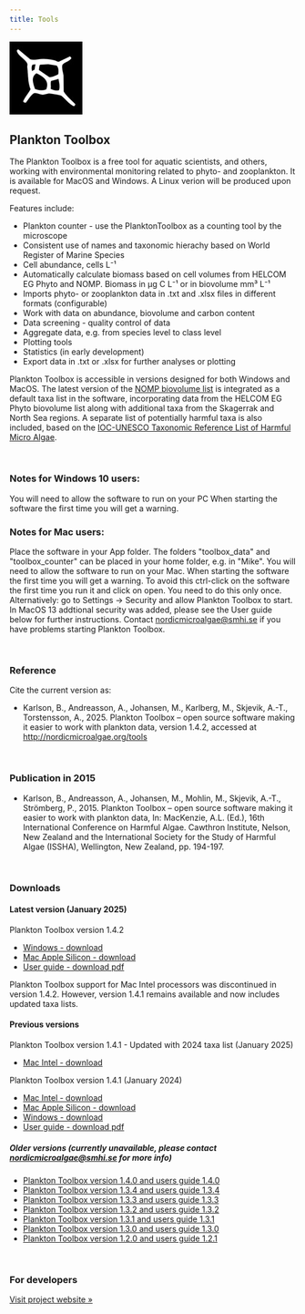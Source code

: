 ```yaml
---
title: Tools
---
```

![Plankton Toolbox](/assets/plankton_toolbox_icon.png)
## Plankton Toolbox

The Plankton Toolbox is a free tool for aquatic scientists, and others, working with environmental monitoring related to phyto- and zooplankton. It is available for MacOS and Windows. A Linux verion will be produced upon request.

Features include:

* Plankton counter - use the PlanktonToolbox as a counting tool by the microscope
* Consistent use of names and taxonomic hierachy based on World Register of Marine Species
* Cell abundance, cells L⁻¹
* Automatically calculate biomass based on cell volumes from HELCOM EG Phyto and NOMP. Biomass in µg C L⁻¹ or in biovolume mm³ L⁻¹
* Imports phyto- or zooplankton data in .txt and .xlsx files in different formats (configurable)
* Work with data on abundance, biovolume and carbon content
* Data screening - quality control of data
* Aggregate data, e.g. from species level to class level
* Plotting tools
* Statistics (in early development)
* Export data in .txt or .xlsx for further analyses or plotting

Plankton Toolbox is accessible in versions designed for both Windows and MacOS. The latest version of the [NOMP biovolume list](/biovolume-lists/) is integrated as a default taxa list in the software, incorporating data from the HELCOM EG Phyto biovolume list along with additional taxa from the Skagerrak and North Sea regions. A separate list of potentially harmful taxa is also included, based on the [IOC-UNESCO Taxonomic Reference List of Harmful Micro Algae](http://www.marinespecies.org/hab/).

&nbsp;  

### Notes for Windows 10 users:
You will need to allow the software to run on your PC When starting the software the first time you will get a warning.

### Notes for Mac users:
Place the software in your App folder. The folders "toolbox_data" and "toolbox_counter" can be placed in your home folder, e.g. in "Mike". You will need to allow the software to run on your Mac. When starting the software the first time you will get a warning. To avoid this ctrl-click on the software the first time you run it and click on open. You need to do this only once. Alternatively: go to Settings -> Security and allow Plankton Toolbox to start. In MacOS 13 addtional security was added, please see the User guide below for further instructions. Contact [nordicmicroalgae@smhi.se](mailto:nordicmicroalgae@smhi.se) if you have problems starting Plankton Toolbox.

&nbsp;  

### Reference
Cite the current version as:

- Karlson, B., Andreasson, A., Johansen, M., Karlberg, M., Skjevik, A.-T., Torstensson, A., 2025. Plankton Toolbox – open source software making it easier to work with plankton data, version 1.4.2, accessed at http://nordicmicroalgae.org/tools

&nbsp;  

### Publication in 2015
- Karlson, B., Andreasson, A., Johansen, M., Mohlin, M., Skjevik, A.-T., Strömberg, P., 2015. Plankton Toolbox – open source software making it easier to work with plankton data, In: MacKenzie, A.L. (Ed.), 16th International Conference on Harmful Algae. Cawthron Institute, Nelson, New Zealand and the International Society for the Study of Harmful Algae (ISSHA), Wellington, New Zealand, pp. 194-197.

&nbsp;  

### Downloads
#### Latest version (January 2025)

Plankton Toolbox version 1.4.2
* [Windows - download](https://www.smhi.se/oceanografi/oce_info_data/shark_web/downloads/sbdi/plankton_toolbox_1_4_2/plankton_toolbox_1_4_2_windows_20250131.zip)
* [Mac Apple Silicon - download](https://www.smhi.se/oceanografi/oce_info_data/shark_web/downloads/sbdi/plankton_toolbox_1_4_2/plankton_toolbox_1_4_2_mac_m1_20250131.tar.gz)
* [User guide - download pdf](https://www.smhi.se/oceanografi/oce_info_data/shark_web/downloads/sbdi/plankton_toolbox_1_4_2/Plankton_Toolbox_users_guide_1_4_2.pdf)

Plankton Toolbox support for Mac Intel processors was discontinued in version 1.4.2. However, version 1.4.1 remains available and now includes updated taxa lists.

#### Previous versions

Plankton Toolbox version 1.4.1 - Updated with 2024 taxa list (January 2025)

* [Mac Intel - download](https://www.smhi.se/oceanografi/oce_info_data/shark_web/downloads/sbdi/plankton_toolbox_1_4_2/plankton_toolbox_1_4_1_mac_intel_20250131.tar.gz)

Plankton Toolbox version 1.4.1 (January 2024)

* [Mac Intel - download](https://www.smhi.se/oceanografi/oce_info_data/shark_web/downloads/sbdi/plankton_toolbox_1_4_1/plankton_toolbox_1_4_1_mac_intel_20240125.tar.gz)
* [Mac Apple Silicon - download](https://www.smhi.se/oceanografi/oce_info_data/shark_web/downloads/sbdi/plankton_toolbox_1_4_1/plankton_toolbox_1_4_1_mac_m1_20240125.tar.gz)
* [Windows - download](https://www.smhi.se/oceanografi/oce_info_data/shark_web/downloads/sbdi/plankton_toolbox_1_4_1/plankton_toolbox_1_4_1_windows_20240125.zip)
* [User guide - download pdf](https://www.smhi.se/oceanografi/oce_info_data/shark_web/downloads/sbdi/plankton_toolbox_1_4_1/Plankton_Toolbox_users_guide_1_4_1.pdf)

##### Older versions (currently unavailable, please contact [nordicmicroalgae@smhi.se](mailto:nordicmicroalgae@smhi.se) for more info)

* [Plankton Toolbox version 1.4.0 and users guide 1.4.0](https://data.smhi.se/oce/SLW/plankton_toolbox_1_4_0/)
* [Plankton Toolbox version 1.3.4 and users guide 1.3.4](https://data.smhi.se/oce/SLW/plankton_toolbox_1_3_4/)
* [Plankton Toolbox version 1.3.3 and users guide 1.3.3](https://data.smhi.se/oce/SLW/plankton_toolbox_1_3_3/)
* [Plankton Toolbox version 1.3.2 and users guide 1.3.2](https://data.smhi.se/oce/SLW/plankton_toolbox_1_3_2/)
* [Plankton Toolbox version 1.3.1 and users guide 1.3.1](https://data.smhi.se/oce/SLW/plankton_toolbox_1_3_1/)
* [Plankton Toolbox version 1.3.0 and users guide 1.3.0](https://data.smhi.se/oce/SLW/plankton_toolbox_1_3_0/)
* [Plankton Toolbox version 1.2.0 and users guide 1.2.1](https://data.smhi.se/oce/SLW/plankton_toolbox_1_2_1/)

&nbsp;

### For developers

[Visit project website »](https://github.com/planktontoolbox)
